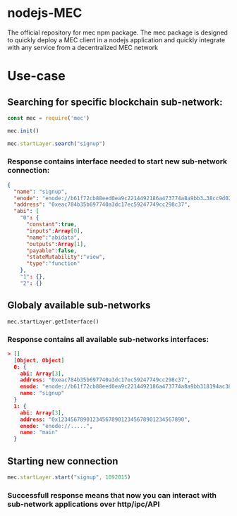# nodejs-MEC
The official repository for mec npm package. The mec package is designed to quickly deploy a MEC client in a nodejs application and quickly integrate with any service from a decentralized MEC network

# Use-case
## Searching for specific blockchain sub-network:
```JavaScript
const mec = require('mec')

mec.init()

mec.startLayer.search("signup")
```
### Response contains interface needed to start new sub-network connection:
```JSON
{
  "name": "signup",
  "enode": "enode://b61f72cb88eed0ea9c2214492186a473774a8a9bb3…38cc9d0230a81d8fde59724ea313fa@212.20.41.42:30303",
  "address": "0xeac784b35b697740a3dc17ec59247749cc298c37",
  "abi": [
    "0": {
      "constant":true,
      "inputs":Array[0],
      "name":"abidata",
      "outputs":Array[1],
      "payable":false,
      "stateMutability":"view",
      "type":"function"
    }, 
    "1": {},
    "2": {}
```

## Globaly available sub-networks
```JavaScriptJavaScript
mec.startLayer.getInterface()
```
### Response contains all available sub-networks interfaces:
```JSON
> []
  [Object, Object]
  0: { 
    abi: Array[3],
    address: "0xeac784b35b697740a3dc17ec59247749cc298c37",
    enode: "enode://b61f72cb88eed0ea9c2214492186a473774a8a9bb318194ac38d3900062a11a0b48d1a4e8d36e04432c2e287e485f2f30a38cc9d0230a81d8fde59724ea313fa@212.20.41.42:30303",
    name: "signup"
  }
  1: {
    abi: Array[3],
    address: "0x1234567890123456789012345678901234567890",
    enode: "enode://.....",
    name: "main"
  }
```
## Starting new connection
```JavaScript
mec.startLayer.start("signup", 1092015)
```
### Successfull response means that now you can interact with sub-network applications over http/ipc/API
